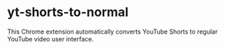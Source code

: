 # yt-shorts-to-normal

This Chrome extension automatically converts YouTube Shorts to regular YouTube video user interface.